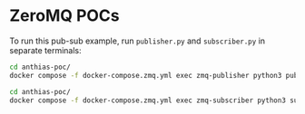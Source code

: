 # ZeroMQ POCs

To run this pub-sub example, run `publisher.py` and `subscriber.py`
in separate terminals:

```bash
cd anthias-poc/
docker compose -f docker-compose.zmq.yml exec zmq-publisher python3 publisher.py
```

```bash
cd anthias-poc/
docker compose -f docker-compose.zmq.yml exec zmq-subscriber python3 subscriber.py
```
